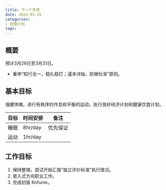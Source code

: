 ```yaml
---
title: 下一个天亮
date: 2024-03-26
categories:
- 短期计划
tags:
---
```


## 概要

预计3月26日至3月31日。

- 重申“知行合一，稳扎稳打；谨本详始，防微杜渐”原则。

## 基本目标

强健体魄，进行有秩序的作息和平衡的运动，执行良好经济计划和健康饮食计划。

| 目标 | 时间安排 | 备注 |
| --- | --- | --- |
| 睡眠 | 8hr/day | 优先保证 |
| 运动 | 1hr/day | |

## 工作目标

1. 保持整理，尝试开始汇报“独立评价标准”执行情况。
2. 嵌入式方向职业工作。
3. 完成初版 Kofunie。
